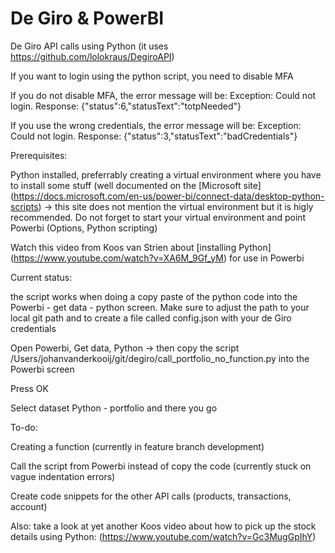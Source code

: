 # De Giro & PowerBI
De Giro API calls using Python (it uses https://github.com/lolokraus/DegiroAPI)

If you want to login using the python script, you need to disable MFA

If you do not disable MFA, the error message will be: Exception: Could not login. Response: {"status":6,"statusText":"totpNeeded"}

If you use the wrong credentials, the error message will be: Exception: Could not login. Response: {"status":3,"statusText":"badCredentials"}

Prerequisites:

Python installed, preferrably creating a virtual environment where you have to install some stuff (well documented on the [Microsoft site] (https://docs.microsoft.com/en-us/power-bi/connect-data/desktop-python-scripts) -> this site does not mention the virtual environment but it is higly recommended.
Do not forget to start your virtual environment and point Powerbi (Options, Python scripting)

Watch this video from Koos van Strien about [installing Python] (https://www.youtube.com/watch?v=XA6M_9Gf_yM) for use in Powerbi 

Current status:

the script works when doing a copy paste of the python code into the Powerbi - get data - python screen. Make sure to adjust the path to your local git path and to create a file called config.json with your de Giro credentials

Open Powerbi, Get data, Python -> then copy the script /Users/johanvanderkooij/git/degiro/call_portfolio_no_function.py into the Powerbi screen

Press OK

Select dataset Python - portfolio and there you go

To-do:

Creating a function (currently in feature branch development)

Call the script from Powerbi instead of copy the code (currently stuck on vague indentation errors)

Create code snippets for the other API calls (products, transactions, account)

Also: take a look at yet another Koos video about how to pick up the stock details using Python: (https://www.youtube.com/watch?v=Gc3MugGpIhY)